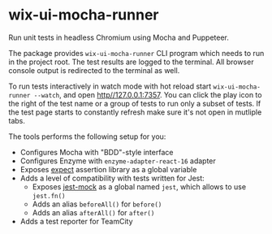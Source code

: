 # wix-ui-mocha-runner

Run unit tests in headless Chromium using Mocha and Puppeteer.

The package provides `wix-ui-mocha-runner` CLI program which needs to run in the project root. The test results are logged to the terminal. All browser console output is redirected to the terminal as well.

To run tests interactively in watch mode with hot reload start `wix-ui-mocha-runner --watch`, and open [http//127.0.0.1:7357](http//127.0.0.1:7357). You can click the play icon to the right of the test name or a group of tests to run only a subset of tests. If the test page starts to constantly refresh make sure it's not open in mutliple tabs.

The tools performs the following setup for you:
* Configures Mocha with "BDD"-style interface
* Configures Enzyme with `enzyme-adapter-react-16` adapter
* Exposes [expect](https://www.npmjs.com/package/expect) assertion library as a global variable
* Adds a level of compatibility with tests written for Jest:
  * Exposes [jest-mock](https://www.npmjs.com/package/jest-mock) as a global named `jest`, which allows to use `jest.fn()`
  * Adds an alias `beforeAll()` for `before()`
  * Adds an alias `afterAll()` for `after()`
* Adds a test reporter for TeamCity
